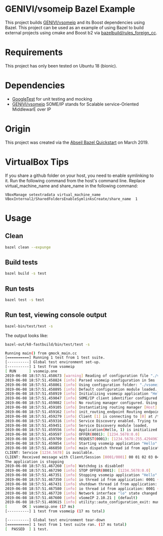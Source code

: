 # GENIVI/vsomeip Bazel Example

This project builds [GENIVI/vsomeip](https://github.com/GENIVI/vsomeip) and its Boost dependencies using Bazel. This project can be used as an example of using Bazel to build external projects using cmake and Boost b2 via [bazelbuild/rules_foreign_cc](https://github.com/bazelbuild/rules_foreign_cc).

# Requirements

This project has only been tested on Ubuntu 18 (bionic).

# Dependencies

- [GoogleTest](https://github.com/google/googletest) for unit testing and mocking
- [GENIVI/vsomeip](https://github.com/GENIVI/vsomeip) SOME/IP stands for Scalable service-Oriented MiddlewarE over IP

# Origin

This project was created via the [Abseil Bazel Quickstart](https://abseil.io/docs/cpp/quickstart) on March 2019.

# VirtualBox Tips

If you share a github folder on your host, you need to enable symlinking to it. Run the following command from the host's command line. Replace virtual_machine_name and share_name in the following command:

```
VBoxManage setextradata virtual_machine_name VBoxInternal2/SharedFoldersEnableSymlinksCreate/share_name  1
```

# Usage

## Clean

```bash
bazel clean --expunge
```

## Build tests

```bash
bazel build -s test
```

## Run tests

```bash
bazel test -s test
```

## Run test, viewing console output

```bash
bazel-bin/test/test -s
```

The output looks like:


```bash
bazel-out/k8-fastbuild/bin/test/test -s

Running main() from gmock_main.cc
[==========] Running 1 test from 1 test suite.
[----------] Global test environment set-up.
[----------] 1 test from vsomeip
[ RUN      ] vsomeip.one
2019-06-08 18:57:51.458673 [warning] Reading of configuration file "./vsomeip/BUILD" failed. Configuration may be incomplete.
2019-06-08 18:57:51.458824 [info] Parsed vsomeip configuration in 5ms
2019-06-08 18:57:51.458861 [info] Using configuration folder: "./vsomeip".
2019-06-08 18:57:51.458895 [info] Default configuration module loaded.
2019-06-08 18:57:51.458919 [info] Initializing vsomeip application "Hello".
2019-06-08 18:57:51.459047 [info] SOME/IP client identifier configured. Using 0001 (was: 0000)
2019-06-08 18:57:51.459082 [info] No routing manager configured. Using auto-configuration.
2019-06-08 18:57:51.459105 [info] Instantiating routing manager [Host].
2019-06-08 18:57:51.459162 [info] init_routing_endpoint Routing endpoint at /tmp/vsomeip-0
2019-06-08 18:57:51.459279 [info] Client [1] is connecting to [0] at /tmp/vsomeip-0
2019-06-08 18:57:51.459316 [info] Service Discovery enabled. Trying to load module.
2019-06-08 18:57:51.459451 [info] Service Discovery module loaded.
2019-06-08 18:57:51.459556 [info] Application(Hello, 1) is initialized (11, 100).
2019-06-08 18:57:51.459597 [info] OFFER(0001): [1234.5678:0.0]
2019-06-08 18:57:51.459709 [info] REQUEST(0001): [1234.5678:255.4294967295]
2019-06-08 18:57:51.459854 [info] Starting vsomeip application "Hello" using 2 threads
2019-06-08 18:57:51.466850 [info] main dispatch thread id from application: 0001 (Hello) is: 7ff0ba6fd700 TID: 4423
CLIENT: Service [1234.5678] is available.
CLIENT: Received message with Client/Session [0001/0001] 00 01 02 03 04 05 06 07 08 09 
The application is stopping
2019-06-08 18:57:51.467260 [info] Watchdog is disabled!
2019-06-08 18:57:51.467290 [info] STOP OFFER(0001): [1234.5678:0.0]
2019-06-08 18:57:51.467351 [info] Stopping vsomeip application "Hello".
2019-06-08 18:57:51.467350 [info] io thread id from application: 0001 (Hello) is: 7ff0c1578200 TID: 4421
2019-06-08 18:57:51.467431 [info] shutdown thread id from application: 0001 (Hello) is: 7ff0b9efc700 TID: 4424
2019-06-08 18:57:51.467580 [info] io thread id from application: 0001 (Hello) is: 7ff0baefe700 TID: 4426
2019-06-08 18:57:51.467720 [info] Network interface "lo" state changed: up
2019-06-08 18:57:51.467600 [info] vSomeIP 2.10.21 | (default)
2019-06-08 18:57:51.469615 [info] utility::auto_configuration_exit: munmap succeeded.
[       OK ] vsomeip.one (17 ms)
[----------] 1 test from vsomeip (17 ms total)

[----------] Global test environment tear-down
[==========] 1 test from 1 test suite ran. (17 ms total)
[  PASSED  ] 1 test.
```

